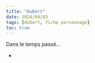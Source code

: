 ```yaml
---
title: "Hubert"
date: 2024/04/03
tags: [Hubert, fiche personnage]
toc: true
---
```


Dans le temps passé...

- 